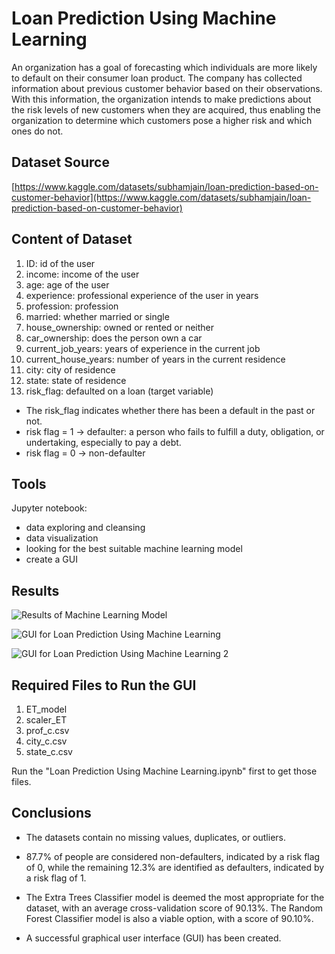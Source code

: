
# Loan Prediction Using Machine Learning

An organization has a goal of forecasting which individuals are more likely to default on their consumer loan product. The company has collected information about previous customer behavior based on their observations. With this information, the organization intends to make predictions about the risk levels of new customers when they are acquired, thus enabling the organization to determine which customers pose a higher risk and which ones do not.


## Dataset Source

[https://www.kaggle.com/datasets/subhamjain/loan-prediction-based-on-customer-behavior](https://www.kaggle.com/datasets/subhamjain/loan-prediction-based-on-customer-behavior)
## Content of Dataset

1. ID: id of the user
2. income: income of the user
3. age: age of the user
4. experience: professional experience of the user in years
5. profession: profession
6. married: whether married or single
7. house_ownership: owned or rented or neither
8. car_ownership: does the person own a car
9. current_job_years: years of experience in the current job
10. current_house_years: number of years in the current residence
11. city: city of residence
12. state: state of residence
13. risk_flag: defaulted on a loan (target variable)

* The risk_flag indicates whether there has been a default in the past or not.
* risk flag = 1 → defaulter: a person who fails to fulfill a duty, obligation, or undertaking, especially to pay a debt.
* risk flag = 0 → non-defaulter
## Tools

Jupyter notebook: 
* data exploring and cleansing
* data visualization
* looking for the best suitable machine learning model 
* create a GUI
## Results

![Results of Machine Learning Model](https://blogger.googleusercontent.com/img/b/R29vZ2xl/AVvXsEjpWVYFf9_xjaxBFE-E6HQbieYpOfFy0JEhRaUG3LupRuk3xMKZMfJ830-EhVSlwTnIRyX3HkcGg_m4mm__GJxC-h__37qg2OlM6XFNObBywK6xRzBLzpmW4t0KjNi1jHjq91VoIMyHxHCKOsCYX-KrVj-wEwfmzkStuL_QTus0PEGS7j48PV46GYKo/s1600/results-of-machine-learning-model.png)

![GUI for Loan Prediction Using Machine Learning](https://blogger.googleusercontent.com/img/b/R29vZ2xl/AVvXsEifYOEIPGq1TORVGRqLIHXSnPtAEsTtWgcB61iyUZg22AbDEJc2Np5FDpi-pkAoUi8Ctre6x3gphyBsnlYetxbrLIUgVfZqIdN4f6u27TFSsLUV2hpOqeNHjbQvTzh8jykXfk12zP8MbNV11IsZGzYo-fOvodi3bGovwCnTg0RipiADYnUMyENw9KPy/s1600/gui-loan-prediction-using-machine-learning.png)

![GUI for Loan Prediction Using Machine Learning 2](https://blogger.googleusercontent.com/img/b/R29vZ2xl/AVvXsEiJrvFmagHzvpc3vgLDIczMaon5aQli9BuDMvrWnlZCCNt88twx8AKg-DAU9__U9-Qc4y0M-RPaXBCN-MRVcxWUYYz42YKNEYS6lTbS7fIqR4cx-EgvA8wY0ovdVv9vUuPxfHKjlqYy1YY5v1DxQk2PLByNBGPnN3BCVAev5SCLAK99RerUuaiWiN3j/s1600/gui-loan-prediction-using-machine-learning-2.png)
## Required Files to Run the GUI

1. ET_model
2. scaler_ET
3. prof_c.csv
4. city_c.csv
5. state_c.csv

Run the "Loan Prediction Using Machine Learning.ipynb" first to get those files.
## Conclusions

* The datasets contain no missing values, duplicates, or outliers.

* 87.7% of people are considered non-defaulters, indicated by a risk flag of 0, while the remaining 12.3% are identified as defaulters, indicated by a risk flag of 1.

* The Extra Trees Classifier model is deemed the most appropriate for the dataset, with an average cross-validation score of 90.13%. The Random Forest Classifier model is also a viable option, with a score of 90.10%.

* A successful graphical user interface (GUI) has been created.